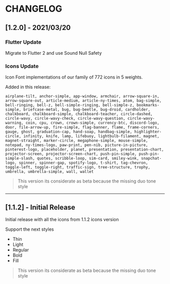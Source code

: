 # CHANGELOG

## [1.2.0] - 2021/03/20

### Flutter Update

Migrate to Flutter 2 and use Sound Null Safety

### Icons Update

Icon Font implementations of our family of 772 icons in 5 weights.

Added in this release:

```
airplane-tilt, anchor-simple, app-window, armchair, arrow-square-in, arrow-square-out, article-medium, article-ny-times, atom, bag-simple, bell-ringing, bell-z, bell-simple-ringing, bell-simple-z, bookmarks-simple, briefcase-metal, bug, bug-beetle, bug-droid, cardholder, chalkboard, chalkboard-simple, chalkboard-teacher, circle-dashed, circle-wavy, circle-wavy-check, circle-wavy-question, circle-wavy-warning, coin, cpu, crown, crown-simple, currency-btc, discord-logo, door, file-arrow-up, fire-simple, flag-banner, flame, frame-corners, gauge, ghost, graduation-cap, hand-soap, handbag-simple, highlighter-circle, infinity, knife, lamp, lifebuoy, lightbulb-filament, magnet, magnet-straight, marker-circle, megaphone-simple, mouse-simple, notepad, ny-times-logo, paw-print, pen-nib, picture-in-picture, pinterest-logo, placeholder, planet, presentation, presentation-chart, projector-screen, projector-screen-chart, push-pin-simple, push-pin-simple-slash, quotes, scribble-loop, sim-card, smiley-wink, snapchat-logo, spinner, spinner-gap, spotify-logo, t-shirt, tag-chevron, toggle-left, toggle-right, traffic-sign, tree-structure, trophy, umbrella, umbrella-simple, wall, wallet
```

> This version its considerate as beta because the missing duo tone style

---

## [1.1.2] - Initial Release

Initial release with all the icons from 1.1.2 icons version

Support the next styles

- Thin
- Light
- Regular
- Bold
- Fill

> This version its considerate as beta because the missing duo tone style
